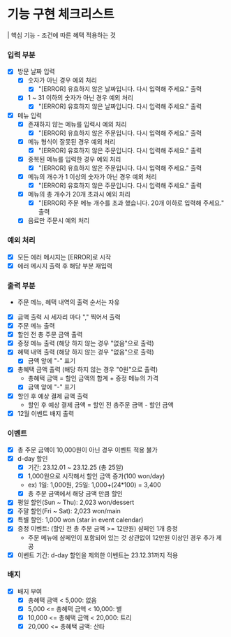 # 기능 구현 체크리스트

| 핵심 기능 - 조건에 따른 혜택 적용하는 것

### 입력 부분

- [x] 방문 날짜 입력
    - [x] 숫자가 아닌 경우 예외 처리
        - [x] "[ERROR] 유효하지 않은 날짜입니다. 다시 입력해 주세요." 출력
    - [x] 1 ~ 31 이하의 숫자가 아닌 경우 예외 처리
        - [x] "[ERROR] 유효하지 않은 날짜입니다. 다시 입력해 주세요." 출력
- [x] 메뉴 입력
    - [x] 존재하지 않는 메뉴를 입력시 예외 처리
        - [x] "[ERROR] 유효하지 않은 주문입니다. 다시 입력해 주세요." 출력
    - [x] 메뉴 형식이 잘못된 경우 예외 처리
        - [x] "[ERROR] 유효하지 않은 주문입니다. 다시 입력해 주세요." 출력
    - [X] 중복된 메뉴를 입력한 경우 예외 처리
        - [X] "[ERROR] 유효하지 않은 주문입니다. 다시 입력해 주세요." 출력
    - [x] 메뉴의 개수가 1 이상의 숫자가 아닌 경우 예외 처리
        - [x] "[ERROR] 유효하지 않은 주문입니다. 다시 입력해 주세요." 출력
    - [X] 메뉴의 총 개수가 20개 초과시 예외 처리
        - [X] "[ERROR] 주문 메뉴 개수를 초과 했습니다. 20개 이하로 입력해 주세요." 출력
    - [x] 음료만 주문시 예외 처리

### 예외 처리

- [x] 모든 에러 메시지는 [ERROR]로 시작
- [x] 에러 메시지 출력 후 해당 부분 재입력

### 출력 부분

- 주문 메뉴, 혜택 내역의 출력 순서는 자유
- [x] 금액 출력 시 세자리 마다 "," 찍어서 출력
- [x] 주문 메뉴 출력
- [x] 할인 전 총 주문 금액 출력
- [x] 증정 메뉴 출력 (해당 하지 않는 경우 "없음"으로 출력)
- [x] 혜택 내역 출력 (해당 하지 않는 경우 "없음"으로 출력)
    - [x] 금액 앞에 "-" 표기
- [x] 총혜택 금액 출력 (해당 하지 않는 경우 "0원"으로 출력)
    - 총혜택 금액 = 할인 금액의 합계 + 증정 메뉴의 가격
    - [x] 금액 앞에 "-" 표기
- [x] 할인 후 예상 결제 금액 출력
    - 할인 후 예상 결제 금액 = 할인 전 총주문 금액 - 할인 금액
- [x] 12월 이벤트 배지 출력

### 이벤트

- [x] 총 주문 금액이 10,000원이 아닌 경우 이벤트 적용 불가
- [x] d-day 할인
    - [x] 기간: 23.12.01 ~ 23.12.25 (총 25일)
    - [x] 1,000원으로 시작해서 할인 금액 증가(100 won/day)
    - ex) 1일: 1,000원, 25일: 1,000+(24*100) = 3,400
    - [x] 총 주문 금액에서 해당 금액 만큼 할인
- [x] 평일 할인(Sun ~ Thu): 2,023 won/dessert
- [x] 주말 할인(Fri ~ Sat): 2,023 won/main
- [x] 특별 할인: 1,000 won (star in event calendar)
- [x] 증정 이벤트: (할인 전 총 주문 금액 >= 12만원) 샴페인 1개 증정
    - 주문 메뉴에 샴페인이 포함되어 있는 것 상관없이 12만원 이상인 경우 추가 제공
- [x] 이벤트 기간: d-day 할인을 제외한 이벤트는 23.12.31까지 적용

### 배지

- [x] 배지 부여
    - [X] 총혜택 금액 < 5,000: 없음
    - [X] 5,000 <= 총혜택 금액 < 10,000: 별
    - [X] 10,000 <= 총혜택 금액 < 20,000: 트리
    - [X] 20,000 <= 총혜택 금액: 산타